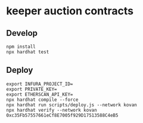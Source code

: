 keeper auction contracts
========================

## Develop

```
npm install
npx hardhat test
```

## Deploy

```
export INFURA_PROJECT_ID=
export PRIVATE_KEY=
export ETHERSCAN_API_KEY=
npx hardhat compile --force
npx hardhat run scripts/deploy.js --network kovan
npx hardhat verify --network kovan 0xc35Fb57557661eCf8E7005f929D17513588C4eB5
```